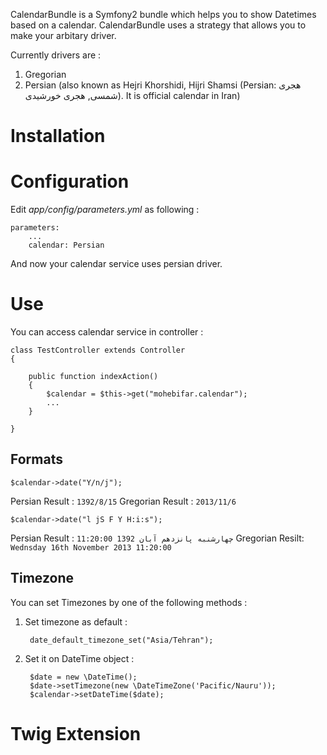 CalendarBundle is a Symfony2 bundle which helps you to show Datetimes based on a calendar. CalendarBundle uses a strategy that allows you to make your arbitary driver.

Currently drivers are :

 1. Gregorian
 2. Persian (also known as Hejri Khorshidi, Hijri Shamsi (Persian: هجری شمسی, هجری خورشیدی). It is official calendar in Iran)

Installation
============

Configuration
=============

Edit *app/config/parameters.yml* as following :

    parameters:
        ...
        calendar: Persian
        
And now your calendar service uses persian driver.

Use
===

You can access calendar service in controller :

    class TestController extends Controller
    {

        public function indexAction()
        {
            $calendar = $this->get("mohebifar.calendar");
            ...
        }
        
    }

Formats
-------

    $calendar->date("Y/n/j");

Persian Result : `1392/8/15`
Gregorian Result : `2013/11/6`

    $calendar->date("l jS F Y H:i:s");

Persian Result : `چهارشنبه پانزدهم آبان 1392 11:20:00` 
Gregorian Resilt: `Wednsday 16th November 2013 11:20:00`


Timezone
-------
You can set Timezones by one of the following methods :

1. Set timezone as default :

        date_default_timezone_set("Asia/Tehran");
        

2. Set it on DateTime object :

        $date = new \DateTime();
        $date->setTimezone(new \DateTimeZone('Pacific/Nauru'));
        $calendar->setDateTime($date);

Twig Extension
=======